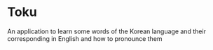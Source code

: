# Toku
An application to learn some words of the Korean language and their corresponding in English and how to pronounce them

